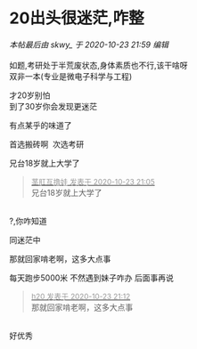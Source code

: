 # 20出头很迷茫,咋整


<i class="pstatus"> 本帖最后由 skwy_ 于 2020-10-23 21:59 编辑 </i><br />
<br />
如题,考研处于半荒废状态,身体素质也不行,该干啥呀<br />
双非一本(专业是微电子科学与工程)

才20岁别怕<br />
到了30岁你会发现更迷茫<img src="static/image/smiley/default/lol.gif" smilieid="12" border="0" alt="" /><img id="aimg_tiCs3" onclick="zoom(this, this.src, 0, 0, 0)" class="zoom" src="https://cdn.jsdelivr.net/gh/hishis/forum-master/public/images/patch.gif" onmouseover="img_onmouseoverfunc(this)" onload="thumbImg(this)" border="0" alt="" />

有点某乎的味道了

首选搬砖啊&nbsp;&nbsp;次选考研

兄台18岁就上大学了<img src="static/image/smiley/yct/009.gif" smilieid="44" border="0" alt="" /><br />


<div class="quote"><blockquote><font size="2"><a href="https://www.hostloc.com/forum.php?mod=redirect&amp;goto=findpost&amp;pid=9343235&amp;ptid=757771" target="_blank"><font color="#999999">茎肛互撸娃 发表于 2020-10-23 21:05</font></a></font><br />
兄台18岁就上大学了</blockquote></div><br />
?,你咋知道

同迷茫中

那就回家啃老啊，这多大点事

每天跑步5000米 不然遇到妹子咋办 后面事再说

<div class="quote"><blockquote><font size="2"><a href="https://www.hostloc.com/forum.php?mod=redirect&amp;goto=findpost&amp;pid=9343286&amp;ptid=757771" target="_blank"><font color="#999999">h20 发表于 2020-10-23 21:12</font></a></font><br />
那就回家啃老啊，这多大点事</blockquote></div><br />
好优秀
